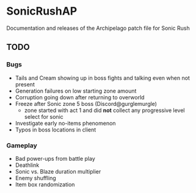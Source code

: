 # SonicRushAP
Documentation and releases of the Archipelago patch file for Sonic Rush

## TODO
### Bugs
- Tails and Cream showing up in boss fights and talking even when not present
- Generation failures on low starting zone amount
- Corruption going down after returning to overworld
- Freeze after Sonic zone 5 boss (Discord@gurglemurgle)
  - zone started with act 1 and did **not** collect any progressive level select for sonic
- Investigate early no-items phenomenon 
- Typos in boss locations in client

### Gameplay
- Bad power-ups from battle play
- Deathlink
- Sonic vs. Blaze duration multiplier
- Enemy shuffling
- Item box randomization

